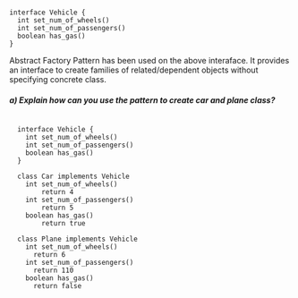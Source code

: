 # 

<pre><code>interface Vehicle {
  int set_num_of_wheels()
  int set_num_of_passengers()
  boolean has_gas()
}</code></pre>

<p>Abstract Factory Pattern has been used on the above interaface. It provides an interface to create families of related/dependent objects without specifying concrete class.</p>

##### a) Explain how can you use the pattern to create car and plane class?
<pre><code>
  interface Vehicle {
    int set_num_of_wheels()
    int set_num_of_passengers()
    boolean has_gas()
  }

  class Car implements Vehicle
    int set_num_of_wheels()
        return 4
    int set_num_of_passengers()
        return 5
    boolean has_gas()
        return true

  class Plane implements Vehicle
    int set_num_of_wheels()
      return 6
    int set_num_of_passengers()
      return 110
    boolean has_gas()
      return false
    </code></pre>
    
